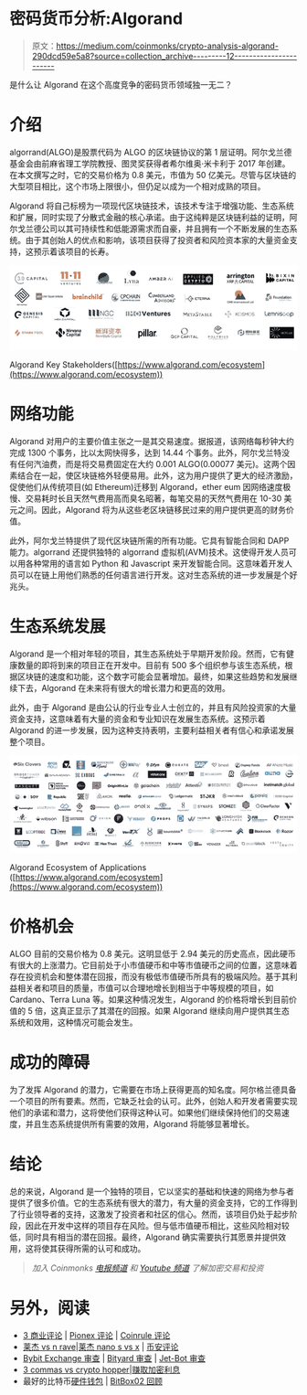 # 密码货币分析:Algorand

> 原文：<https://medium.com/coinmonks/crypto-analysis-algorand-290dcd59e5a8?source=collection_archive---------12----------------------->

是什么让 Algorand 在这个高度竞争的密码货币领域独一无二？

# 介绍

algorrand(ALGO)是股票代码为 ALGO 的区块链协议的第 1 层证明。阿尔戈兰德基金会由前麻省理工学院教授、图灵奖获得者希尔维奥·米卡利于 2017 年创建。在本文撰写之时，它的交易价格为 0.8 美元，市值为 50 亿美元。尽管与区块链的大型项目相比，这个市场上限很小，但仍足以成为一个相对成熟的项目。

Algorand 将自己标榜为一项现代区块链技术，该技术专注于增强功能、生态系统和扩展，同时实现了分散式金融的核心承诺。由于这纯粹是区块链利益的证明，阿尔戈兰德公司以其可持续性和低能源需求而自豪，并且拥有一个不断发展的生态系统。由于其创始人的优点和影响，该项目获得了投资者和风险资本家的大量资金支持，这预示着该项目的长寿。

![](img/e9df4ef3cd3b6c55faeac03b18b896d0.png)

Algorand Key Stakeholders([https://www.algorand.com/ecosystem](https://www.algorand.com/ecosystem))

# 网络功能

Algorand 对用户的主要价值主张之一是其交易速度。据报道，该网络每秒钟大约完成 1300 个事务，比以太网快得多，达到 14.44 个事务。此外，阿尔戈兰特没有任何汽油费，而是将交易费固定在大约 0.001 ALGO(0.00077 美元)。这两个因素结合在一起，使区块链格外轻便易用。此外，这为用户提供了更大的经济激励，促使他们从传统项目(如 Ethereum)迁移到 Algorand，ether eum 因网络速度极慢、交易耗时长且天然气费用高而臭名昭著，每笔交易的天然气费用在 10-30 美元之间。因此，Algorand 将为从这些老区块链移民过来的用户提供更高的财务价值。

此外，阿尔戈兰特提供了现代区块链所需的所有功能。它具有智能合同和 DAPP 能力。algorrand 还提供独特的 algorrand 虚拟机(AVM)技术。这使得开发人员可以用各种常用的语言如 Python 和 Javascript 来开发智能合同。这意味着开发人员可以在链上用他们熟悉的任何语言进行开发。这对生态系统的进一步发展是个好兆头。

# 生态系统发展

Algorand 是一个相对年轻的项目，其生态系统处于早期开发阶段。然而，它有健康数量的即将到来的项目正在开发中。目前有 500 多个组织参与该生态系统，根据区块链的速度和功能，这个数字可能会显著增加。最终，如果这些趋势和发展继续下去，Algorand 在未来将有很大的增长潜力和更高的效用。

此外，由于 Algorand 是由公认的行业专业人士创立的，并且有风险投资家的大量资金支持，这意味着有大量的资金和专业知识在发展生态系统。这预示着 Algorand 的进一步发展，因为这种支持表明，主要利益相关者有信心和承诺发展整个项目。

![](img/444c162cae43ec660445d632e7ce7201.png)

Algorand Ecosystem of Applications ([https://www.algorand.com/ecosystem](https://www.algorand.com/ecosystem))

# 价格机会

ALGO 目前的交易价格为 0.8 美元。这明显低于 2.94 美元的历史高点，因此硬币有很大的上涨潜力。它目前处于小市值硬币和中等市值硬币之间的位置，这意味着存在投资机会和整体潜在回报，而没有极低市值硬币所具有的极端风险。基于其利益相关者和项目的质量，市值可以合理地增长到相当于中等规模的项目，如 Cardano、Terra Luna 等。如果这种情况发生，Algorand 的价格将增长到目前价值的 5 倍，这真正显示了其潜在的回报。如果 Algorand 继续向用户提供其生态系统和效用，这种情况可能会发生。

# 成功的障碍

为了发挥 Algorand 的潜力，它需要在市场上获得更高的知名度。阿尔格兰德具备一个项目的所有要素。然而，它缺乏社会的认可。此外，创始人和开发者需要实现他们的承诺和潜力，这将使他们获得这种认可。如果他们继续保持他们的交易速度，并且生态系统提供所有需要的效用，Algorand 将能够显著增长。

# 结论

总的来说，Algorand 是一个独特的项目，它以坚实的基础和快速的网络为参与者提供了很多价值。它的生态系统有很大的潜力，有大量的资金支持，它的工作得到了行业领导者的支持，这激发了投资者和社区的信心。然而，该项目仍处于起步阶段，因此在开发中这样的项目存在风险。但与低市值硬币相比，这些风险相对较低，同时具有相当的潜在回报。最终，Algorand 确实需要执行其愿景并提供效用，这将使其获得所需的认可和成功。

> *加入 Coinmonks* [*电报频道*](https://t.me/coincodecap) *和* [*Youtube 频道*](https://www.youtube.com/c/coinmonks/videos) *了解加密交易和投资*

# 另外，阅读

*   [3 商业评论](/coinmonks/3commas-review-an-excellent-crypto-trading-bot-2020-1313a58bec92) | [Pionex 评论](https://coincodecap.com/pionex-review-exchange-with-crypto-trading-bot) | [Coinrule 评论](/coinmonks/coinrule-review-2021-a-beginner-friendly-crypto-trading-bot-daf0504848ba)
*   [莱杰 vs n rave](/coinmonks/ledger-vs-ngrave-zero-7e40f0c1d694)|[莱杰 nano s vs x](/coinmonks/ledger-nano-s-vs-x-battery-hardware-price-storage-59a6663fe3b0) | [币安评论](/coinmonks/binance-review-ee10d3bf3b6e)
*   [Bybit Exchange 审查](/coinmonks/bybit-exchange-review-dbd570019b71) | [Bityard 审查](https://coincodecap.com/bityard-reivew) | [Jet-Bot 审查](https://coincodecap.com/jet-bot-review)
*   [3 commas vs crypto hopper](/coinmonks/3commas-vs-pionex-vs-cryptohopper-best-crypto-bot-6a98d2baa203)|[赚取加密利息](/coinmonks/earn-crypto-interest-b10b810fdda3)
*   最好的比特币[硬件钱包](/coinmonks/hardware-wallets-dfa1211730c6) | [BitBox02 回顾](/coinmonks/bitbox02-review-your-swiss-bitcoin-hardware-wallet-c36c88fff29)